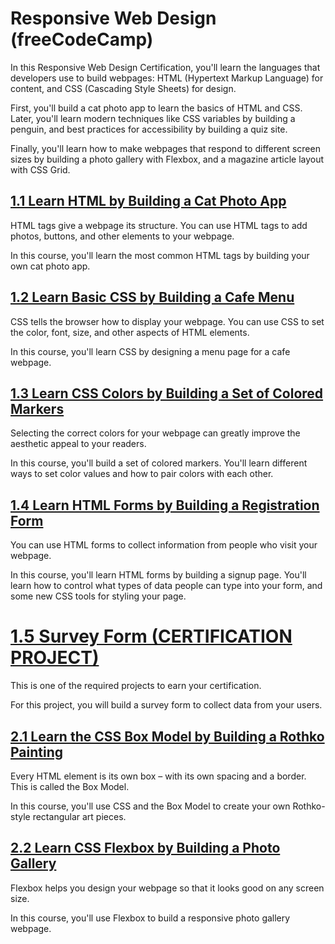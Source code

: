 # Responsive Web Design (freeCodeCamp)

In this Responsive Web Design Certification, you'll learn the languages that developers use to build webpages: HTML (Hypertext Markup Language) for content, and CSS (Cascading Style Sheets) for design.

First, you'll build a cat photo app to learn the basics of HTML and CSS. Later, you'll learn modern techniques like CSS variables by building a penguin, and best practices for accessibility by building a quiz site.

Finally, you'll learn how to make webpages that respond to different screen sizes by building a photo gallery with Flexbox, and a magazine article layout with CSS Grid.

## [1.1 Learn HTML by Building a Cat Photo App](https://github.com/JonathanAgarradoJCU/freeCodeCamp/tree/main/1.1%20Learn%20HTML%20by%20Building%20a%20Cat%20Photo%20App)
HTML tags give a webpage its structure. You can use HTML tags to add photos, buttons, and other elements to your webpage.

In this course, you'll learn the most common HTML tags by building your own cat photo app.

## [1.2 Learn Basic CSS by Building a Cafe Menu](https://github.com/JonathanAgarradoJCU/freeCodeCamp/tree/main/1.2%20Learn%20Basic%20CSS%20by%20Building%20a%20Cafe%20Menu%20index)
CSS tells the browser how to display your webpage. You can use CSS to set the color, font, size, and other aspects of HTML elements.

In this course, you'll learn CSS by designing a menu page for a cafe webpage.

## [1.3 Learn CSS Colors by Building a Set of Colored Markers](https://github.com/JonathanAgarradoJCU/freeCodeCamp/tree/main/1.3%20Learn%20CSS%20Colors%20by%20Building%20a%20Set%20of%20Colored%20Markers)
Selecting the correct colors for your webpage can greatly improve the aesthetic appeal to your readers.

In this course, you'll build a set of colored markers. You'll learn different ways to set color values and how to pair colors with each other.

## [1.4 Learn HTML Forms by Building a Registration Form](https://github.com/JonathanAgarradoJCU/freeCodeCamp/tree/main/1.4%20Learn%20HTML%20Forms%20by%20Building%20a%20Registration%20Form)
You can use HTML forms to collect information from people who visit your webpage.

In this course, you'll learn HTML forms by building a signup page. You'll learn how to control what types of data people can type into your form, and some new CSS tools for styling your page.

# [1.5 Survey Form (CERTIFICATION PROJECT)](https://github.com/JonathanAgarradoJCU/freeCodeCamp/tree/main/1.5%20Survey%20Form%20(Certification%20Project))
This is one of the required projects to earn your certification.

For this project, you will build a survey form to collect data from your users.

## [2.1 Learn the CSS Box Model by Building a Rothko Painting](https://github.com/JonathanAgarradoJCU/freeCodeCamp/tree/main/2.1%20Learn%20the%20CSS%20Box%20Model%20by%20Building%20a%20Rothko%20Painting)
Every HTML element is its own box – with its own spacing and a border. This is called the Box Model.

In this course, you'll use CSS and the Box Model to create your own Rothko-style rectangular art pieces.

## [2.2 Learn CSS Flexbox by Building a Photo Gallery]()
Flexbox helps you design your webpage so that it looks good on any screen size.

In this course, you'll use Flexbox to build a responsive photo gallery webpage.